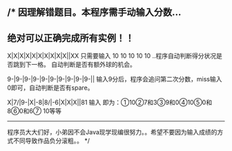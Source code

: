 /*
因理解错题目。本程序需手动输入分数...
--------------------------------------------------------------
绝对可以正确完成所有实例！！
--------------------------------------------------------------
X|X|X|X|X|X|X|X|X|X||XX
只需要输入 10 10 10 10 10 ..程序自动判断得分状况是否跳到下一格。
自动判断是否有额外球的机会。

9-|9-|9-|9-|9-|9-|9-|9-|9-|9-||
输入9分后，程序会追问第二次分数，miss输入0即可，自动判断是否有spare。

X|7/|9-|X|-8|8/|-6|X|X|X||81
输入 即为：①10②7和3③9和0④10⑤0和8⑥0和6⑦ 10等等

--------------------------------------------------------------
程序员大大们好，小弟因不会Java现学现编很努力。。希望不要因为输入成绩的方式不同导致作品负分滚粗。。
*/

